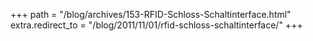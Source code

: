 +++
path = "/blog/archives/153-RFID-Schloss-Schaltinterface.html"
extra.redirect_to = "/blog/2011/11/01/rfid-schloss-schaltinterface/"
+++
